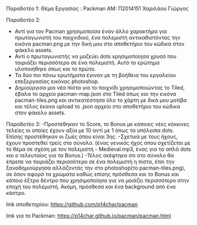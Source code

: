 Παραδοτέο 1:
Θέμα Εργασίας : Packman
ΑΜ: Π2014151
Χαριλάου Γιώργος

Παραδοτέο 2: 
- Αντί για τον Pacman χρησιμοποίσα έναν άλλο χαρακτήρα για πρωταγωνιστή του παιχνιδιού, ένα πολεμιστή αντικαθιστόντας την εικόνα pacman.png με την δική μου στο αποθετήριο του κώδικα στον φάκελο assets. 
- Αντί ο πρωταγωνιστής να μαζεύει dots xρησιμοποίησα χρυσό που ταιριάζει περισσότερο σε ένα πολεμιστή. Αυτό το ερώτημα υλοποιήθηκε όπως και το πρώτο.
- Τα δύο πιο πάνω ερωτήματα έγιναν με τη βοήθεια του εργαλείου επεξεργασίας εικόνας photoshop.
- Δημιούργισα μια νέα πίστα για το παιχνίδι χρησιμοποιώντας το Tiled, έβαλα το αρχείο pacman-map.json στο Tiled όπως και την εικόνα pacman-tiles.png και αντικατέστησα όλο το χάρτη με δικά μου μοτίβα και τέλος έκανα upload το .json αρχείο στο αποθετήριο του κώδικα στον φάκελο assets. 

Παραδοτέο 3:
-Προστέθηκαν το Score, το Bonus με κάποιες νέες κόκκινες τελείες οι οποίες έχουν αξία με 10 αντί με 1 όπως τα υπόλοιπα dots. Επίσης προστέθηκαν οι ζωές όπου είναι 3ης.
-Σχετικά με τους ήχους, έχουν προστεθεί τρείς στο σύνολο. (ένας γενικός ήχος όπου σχετίζεται με το θέμα σε σχέση με τον πολεμιστή - Medieval.mp3, ένας για τα απλά dots και ο τελευταίος για τα Bonus.)
-Τέλος σκέφτηκα ότι στο σύνολο θα έπρεπε να ταιριάζει περισσότερο σε ένα πολεμιστή η πίστα, έτσι την ξαναδημιούργησα αλλάζοντάς την στο photoshop(το pacman-tiles.png), σε όσον αφορά τα χρώματα καθώς επίσης πρόσθεσα και το Bonus και κάποιο έξτρα δέντρο που χρησιμοποίησα για να μοιάζει περισσότερο στην εποχή του πολεμιστή. Ακόμη, πρόσθεσα και ένα background από ένα κάστρο.


link αποθετηρίου:
https://github.com/p14char/pacman

link για το Packman:
https://p14char.github.io/pacman/pacman.html
